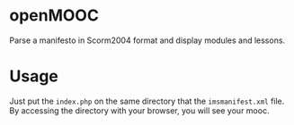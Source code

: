 # openMOOC

Parse a manifesto in Scorm2004 format and display modules and lessons.

# Usage

Just put the `index.php` on the same directory that the `imsmanifest.xml` file. By accessing the directory with your browser, you will see your mooc.

